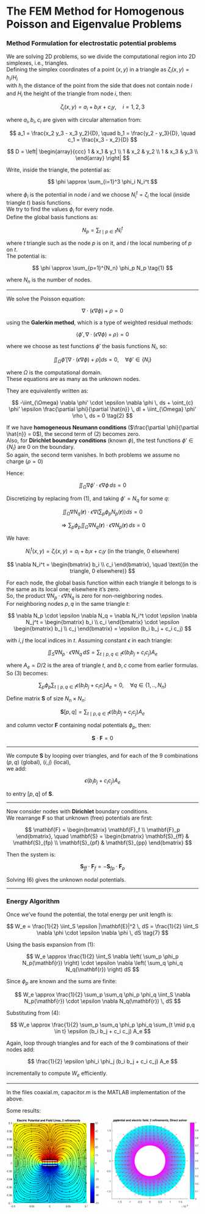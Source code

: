 # The FEM Method for Homogenous Poisson and Eigenvalue Problems

### Method Formulation for electrostatic potential problems

We are solving 2D problems, so we divide the computational region into 2D simplexes, i.e., triangles.  
Defining the simplex coordinates of a point $(x,y)$ in a triangle as $\zeta_i(x,y) = h_i / H_i$  
with $h_i$ the distance of the point from the side that does not contain node $i$  
and $H_i$ the height of the triangle from node $i$, then:

$$
\zeta_i(x,y) = a_i + b_ix + c_iy, \quad i = 1,2,3
$$

where $a_i, b_i, c_i$ are given with circular alternation from:

$$
a_1 = \frac{x_2 y_3 - x_3 y_2}{D}, \quad
b_1 = \frac{y_2 - y_3}{D}, \quad
c_1 = \frac{x_3 - x_2}{D}
$$

$$
D =  
\left| 
\begin{array}{ccc}
1 & x_1 & y_1 \\
1 & x_2 & y_2 \\
1 & x_3 & y_3 \\
\end{array} 
\right|
$$

Write, inside the triangle, the potential as:

$$
\phi \approx \sum_{i=1}^3 \phi_i N_i^t
$$

where $\phi_i$ is the potential in node $i$ and we choose $N_i^t = \zeta_i$ the local (inside triangle $t$) basis functions.  
We try to find the values $\phi_i$ for every node.  
Define the global basis functions as:

$$
N_p = \sum_{t \mid p \in t} N_i^t
$$

where $t$ triangle such as the node $p$ is on it, and $i$ the local numbering of $p$ on $t$.  
The potential is:

$$
\phi \approx \sum_{p=1}^{N_n} \phi_p N_p
\tag{1}
$$

where $N_n$ is the number of nodes.

---

We solve the Poisson equation:

$$
\nabla \cdot (\epsilon \nabla \phi) + \rho = 0
$$

using the **Galerkin method**, which is a type of weighted residual methods:

$$
\langle \phi', \nabla \cdot (\epsilon \nabla \phi) + \rho \rangle = 0
$$

where we choose as test functions $\phi'$ the basis functions $N_i$, so:

$$
\iint_{\Omega} \phi' [ \nabla \cdot (\epsilon \nabla \phi) + \rho ] ds = 0, \quad \forall \phi' \in \{N_i\}
$$

where $\Omega$ is the computational domain.  
These equations are as many as the unknown nodes.

They are equivalently written as:

$$
-\iint_{\Omega} \nabla \phi' \cdot \epsilon \nabla \phi \, ds + \oint_{c} \phi' \epsilon \frac{\partial \phi}{\partial \hat{n}} \, dl + \iint_{\Omega} \phi' \rho \, ds = 0
\tag{2}
$$

If we have **homogeneous Neumann conditions** ($\frac{\partial \phi}{\partial \hat{n}} = 0$), the second term of (2) becomes zero.  
Also, for **Dirichlet boundary conditions** (known $\phi$), the test functions $\phi' \in \{N_i\}$ are 0 on the boundary.  
So again, the second term vanishes. In both problems we assume
no charge ($\rho = 0$)

Hence:

$$
\iint_{\Omega} \nabla \phi' \cdot \epsilon \nabla \phi \, ds = 0
$$

Discretizing by replacing from (1), and taking $\phi' = N_q$ for some $q$:

$$
\iint_{\Omega} \nabla N_q(\mathbf{r}) \cdot \epsilon \nabla \left( \sum_p \phi_p N_p(\mathbf{r}) \right) ds = 0
$$

$$
\Rightarrow \sum_p \phi_p \iint_{\Omega} \nabla N_q(\mathbf{r}) \cdot \epsilon \nabla N_p(\mathbf{r}) \, ds = 0
\tag{3}
$$

We have:

$$
N_i^t (x,y) = \zeta_i(x,y) = a_i + b_i x + c_i y \text{ (in the triangle, 0 elsewhere)}
$$

$$
\nabla N_i^t =
\begin{bmatrix}
b_i \\
c_i
\end{bmatrix}, \quad \text{(in the triangle, 0 elsewhere)}
$$

For each node, the global basis function within each triangle it belongs to is the same as its local one; elsewhere it’s zero.  
So, the product $\nabla N_p \cdot \epsilon \nabla N_q$ is zero for non-neighboring nodes.  
For neighboring nodes $p, q$ in the same triangle $t$:

$$
\nabla N_p \cdot \epsilon \nabla N_q =
\nabla N_i^t \cdot \epsilon \nabla N_j^t =
\begin{bmatrix}
b_i \\
c_i
\end{bmatrix}
\cdot \epsilon
\begin{bmatrix}
b_j \\
c_j
\end{bmatrix}
= \epsilon (b_i b_j + c_i c_j)
$$

with $i, j$ the local indices in $t$. Assuming constant $\epsilon$ in each triangle:

$$
\iint_S \nabla N_p \cdot \epsilon \nabla N_q \, dS = \sum_{t \mid p,q \in t} \epsilon (b_i b_j + c_i c_j) A_e
\tag{4}
$$

where $A_e = D/2$ is the area of triangle $t$, and $b, c$ come from earlier formulas.  
So (3) becomes:

$$
\sum_p \phi_p \sum_{t \mid p,q \in t} \epsilon (b_i b_j + c_i c_j) A_e = 0, \quad \forall q \in \{1,..,N_n\}
\tag{5}
$$

Define matrix $\mathbf{S}$ of size $N_n \times N_n$:

$$
\mathbf{S}[p,q] = \sum_{t \mid p,q \in t} \epsilon (b_i b_j + c_i c_j) A_e
$$

and column vector $\mathbf{F}$ containing nodal potentials $\phi_p$, then:

$$
\mathbf{S} \cdot \mathbf{F} = 0
$$

---

We compute $\mathbf{S}$ by looping over triangles, and for each of the 9 combinations $(p,q)$ (global), $(i,j)$ (local),  
we add:

$$
\epsilon (b_i b_j + c_i c_j) A_e
$$

to entry $[p,q]$ of $\mathbf{S}$.

---

Now consider nodes with **Dirichlet** boundary conditions.  
We rearrange $\mathbf{F}$ so that unknown (free) potentials are first:



$$
\mathbf{F} = \begin{bmatrix} \mathbf{F}_f \\ \mathbf{F}_p \end{bmatrix}, \quad
\mathbf{S} = \begin{bmatrix} \mathbf{S}_{ff} & \mathbf{S}_{fp} \\ \mathbf{S}_{pf} & \mathbf{S}_{pp} \end{bmatrix}
$$

Then the system is:

$$
\mathbf{S}_{ff} \cdot \mathbf{F}_f = - \mathbf{S}_{fp} \cdot \mathbf{F}_p
\tag{6}
$$

Solving (6) gives the unknown nodal potentials.

---

### Energy Algorithm

Once we’ve found the potential, the total energy per unit length is:

$$
W_e = \frac{1}{2} \iint_S \epsilon |\mathbf{E}|^2 \, dS = \frac{1}{2} \iint_S \nabla \phi \cdot \epsilon \nabla \phi \, dS
\tag{7}
$$

Using the basis expansion from (1):

$$
W_e \approx \frac{1}{2} \iint_S \nabla \left( \sum_p \phi_p N_p(\mathbf{r}) \right) \cdot \epsilon \nabla \left( \sum_q \phi_q N_q(\mathbf{r}) \right) dS
$$

Since $\phi_p$ are known and the sums are finite:

$$
W_e \approx \frac{1}{2} \sum_p \sum_q \phi_p \phi_q \iint_S \nabla N_p(\mathbf{r}) \cdot \epsilon \nabla N_q(\mathbf{r}) \, dS
$$

Substituting from (4):

$$
W_e \approx \frac{1}{2} \sum_p \sum_q \phi_p \phi_q \sum_{t \mid p,q \in t} \epsilon (b_i b_j + c_i c_j) A_e
$$

Again, loop through triangles and for each of the 9 combinations of their nodes add:

$$
\frac{1}{2} \epsilon \phi_i \phi_j (b_i b_j + c_i c_j) A_e
$$

incrementally to compute $W_e$ efficiently.

--- 


In the files coaxial.m, capacitor.m is the MATLAB implementation of the above.

Some results:


<div style="display: flex; justify-content: space-between;">
  <img src="plots/markdown_capacitor.png" alt="Capacitor" width="48%" />
  <img src="plots/markdown_coaxial.png" alt="Coaxial" width="48%" />
</div>
